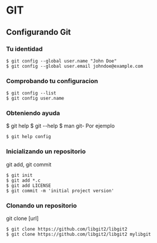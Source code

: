 # GIT
## Configurando Git
### Tu identidad
```console
$ git config --global user.name "John Doe"
$ git config --global user.email johndoe@example.com
```
### Comprobando tu configuracion
```console
$ git config --list
$ git config user.name
```
### Obteniendo ayuda
$ git help <verb>
$ git <verb> --help
$ man git-<verb>
Por ejemplo 
```console
$ git help config
```
### Inicializando un repositorio
git add, git commit
```console
$ git init
$ git add *.c
$ git add LICENSE
$ git commit -m 'initial project version'
```
### Clonando un repositorio
git clone [url]
```console
$ git clone https://github.com/libgit2/libgit2
$ git clone https://github.com/libgit2/libgit2 mylibgit
```

